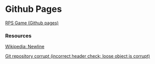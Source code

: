 # Github Pages
[RPS Game (Github pages)](https://jeffreylowy.github.io/rock_paper_scissors/)

### Resources

[Wikipedia: Newline](https://en.wikipedia.org/wiki/Newline)

[Git repository corrupt (incorrect header check; loose object is corrupt)](https://stackoverflow.com/questions/23725925/git-repository-corrupt-incorrect-header-check-loose-object-is-corrupt)

